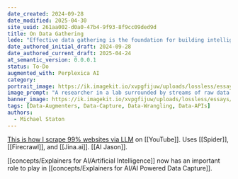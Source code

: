 ```yaml
---
date_created: 2024-09-28
date_modified: 2025-04-30
site_uuid: 261aa002-d0a0-47b4-9f93-8f9cc09ded9d
title: On Data Gathering
lede: "Effective data gathering is the foundation for building intelligent, reliable AI systems."
date_authored_initial_draft: 2024-09-28
date_authored_current_draft: 2025-04-24
at_semantic_version: 0.0.0.1
status: To-Do
augmented_with: Perplexica AI
category: 
portrait_image: https://ik.imagekit.io/xvpgfijuw/uploads/lossless/essays/2025-05-04_portraitimage_On-Data-Gathering_98b9d0ae-8890-4181-b6af-dd804b1fd8c0_CpkxwOjjc.jpg
image_prompt: "A researcher in a lab surrounded by streams of raw data flowing into organized databases, with an AI chip processing the information. The mood is scientific, methodical, and forward-looking."
banner_image: https://ik.imagekit.io/xvpgfijuw/uploads/lossless/essays/2025-05-04_bannerimage_On-Data-Gathering_e1c78315-185e-42e3-a89f-8fc9dff6de42_byc55hjwy.jpg
tags: [Data-Augmenters, Data-Capture, Data-Wrangling, Data-APIs]
authors: 
  - Michael Staton
---
```


[This is how I scrape 99% websites via LLM](https://youtu.be/7kbQnLN2y_I?si=V8K6P_qvpUW1rYkb) on [[YouTube]]. Uses [[Spider]], [[Firecrawl]], and [[Jina.ai]]. [[AI Jason]].  

[[concepts/Explainers for AI/Artificial Intelligence]] now has an important role to play in [[concepts/Explainers for AI/AI Powered Data Capture]]. 
